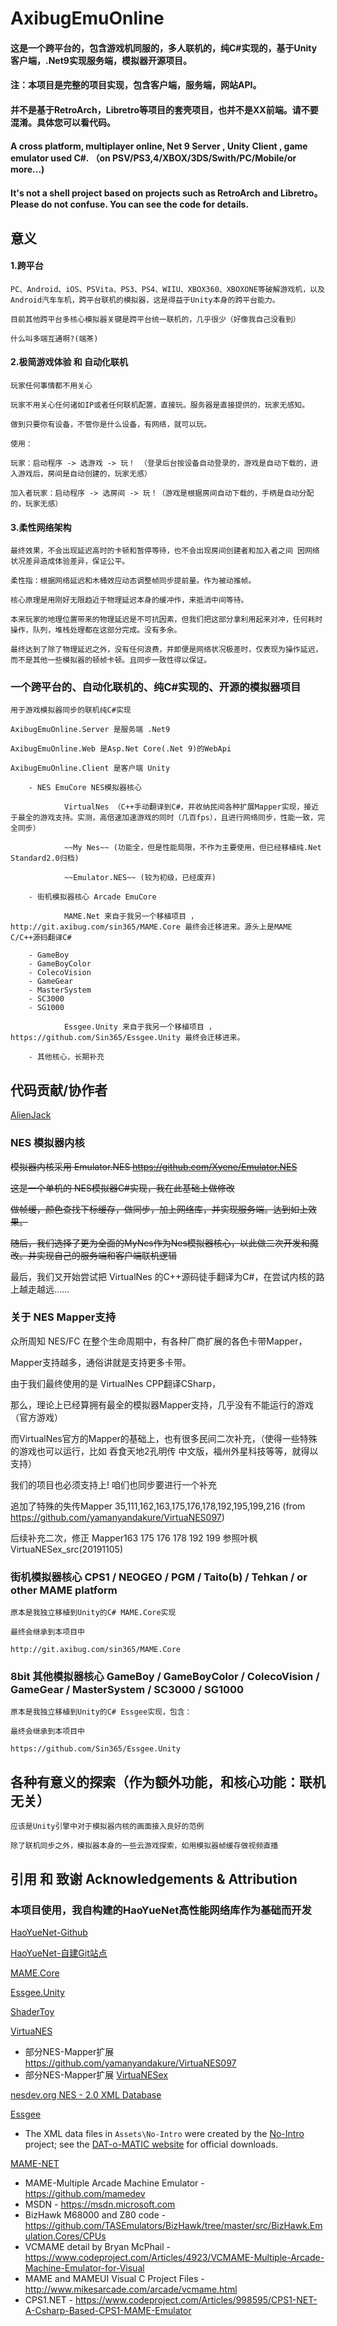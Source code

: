 # AxibugEmuOnline

#### 这是一个跨平台的，包含游戏机同服的，多人联机的，纯C#实现的，基于Unity客户端，.Net9实现服务端，模拟器开源项目。

#### 注：本项目是完整的项目实现，包含客户端，服务端，网站API。 

#### **并不是基于RetroArch，Libretro等项目的套壳项目，也并不是XX前端**。请不要混淆。具体您可以看代码。

#### A cross platform, multiplayer online, Net 9 Server , Unity Client , game emulator used C#. （on PSV/PS3,4/XBOX/3DS/Swith/PC/Mobile/or more...)

#### It's not a shell project based on projects such as RetroArch and Libretro。Please do not confuse. You can see the code for details.

## 意义

#### 1.跨平台

	PC、Android、iOS、PSVita、PS3、PS4、WIIU、XBOX360、XBOXONE等破解游戏机，以及Android汽车车机，跨平台联机的模拟器，这是得益于Unity本身的跨平台能力。
	
	目前其他跨平台多核心模拟器关键是跨平台统一联机的，几乎很少（好像我自己没看到）
	
	什么叫多端互通啊?(端茶)
	
#### 2.极简游戏体验 和 自动化联机

	玩家任何事情都不用关心

	玩家不用关心任何诸如IP或者任何联机配置，直接玩。服务器是直接提供的，玩家无感知。

	做到只要你有设备，不管你是什么设备，有网络，就可以玩。

	使用：

	玩家：启动程序 -> 选游戏 -> 玩！ （登录后台按设备自动登录的，游戏是自动下载的，进入游戏后，房间是自动创建的，玩家无感）

	加入者玩家：启动程序 -> 选房间 -> 玩！（游戏是根据房间自动下载的，手柄是自动分配的，玩家无感）

#### 3.柔性网络架构

	最终效果，不会出现延迟高时的卡顿和暂停等待，也不会出现房间创建者和加入者之间 因网络状况差异造成体验差异，保证公平。

	柔性指：根据网络延迟和木桶效应动态调整帧同步提前量。作为被动推帧。

	核心原理是用刚好无限趋近于物理延迟本身的缓冲作，来抵消中间等待。

	本来玩家的地理位置带来的物理延迟是不可抗因素，但我们把这部分拿利用起来对冲，任何耗时操作，队列，堆栈处理都在这部分完成。没有多余。

	最终达到了除了物理延迟之外，没有任何浪费，并即便是网络状况极差时，仅表现为操作延迟，而不是其他一些模拟器的顿帧卡顿。且同步一致性得以保证。


### 一个跨平台的、自动化联机的、纯C#实现的、开源的模拟器项目

	用于游戏模拟器同步的联机纯C#实现

	AxibugEmuOnline.Server 是服务端 .Net9
	
	AxibugEmuOnline.Web 是Asp.Net Core(.Net 9)的WebApi

	AxibugEmuOnline.Client 是客户端 Unity
		
		- NES EmuCore NES模拟器核心
		
				VirtualNes （C++手动翻译到C#，并收纳民间各种扩展Mapper实现，接近于最全的游戏支持。实测，高倍速加速游戏的同时（几百fps），且进行网络同步，性能一致，完全同步）
				
				~~My Nes~~ (功能全，但是性能局限，不作为主要使用，但已经移植纯.Net Standard2.0归档)
				
				~~Emulator.NES~~ (较为初级，已经废弃)
		
		- 街机模拟器核心 Arcade EmuCore
				
				MAME.Net 来自于我另一个移植项目 ，http://git.axibug.com/sin365/MAME.Core 最终会迁移进来。源头上是MAME C/C++源码翻译C#
				
		- GameBoy
		- GameBoyColor
		- ColecoVision
		- GameGear
		- MasterSystem
		- SC3000
		- SG1000
				
				Essgee.Unity 来自于我另一个移植项目 ，https://github.com/Sin365/Essgee.Unity 最终会迁移进来。

		- 其他核心，长期补充

## 代码贡献/协作者

[AlienJack](https://github.com/AlienJack "AlienJack") 



### NES 模拟器内核

~~模拟器内核采用 Emulator.NES  https://github.com/Xyene/Emulator.NES~~

~~这是一个单机的 NES模拟器C#实现，我在此基础上做修改~~

~~做帧缓，颜色查找下标缓存，做同步，加上网络库，并实现服务端。达到如上效果。~~

~~随后，我们选择了更为全面的MyNes作为Nes模拟器核心，以此做二次开发和魔改。并实现自己的服务端和客户端联机逻辑~~

最后，我们又开始尝试把 VirtualNes 的C++源码徒手翻译为C#，在尝试内核的路上越走越远……


### 关于 NES Mapper支持

众所周知 NES/FC 在整个生命周期中，有各种厂商扩展的各色卡带Mapper，

Mapper支持越多，通俗讲就是支持更多卡带。

由于我们最终使用的是 VirtualNes CPP翻译CSharp，

那么，理论上已经算拥有最全的模拟器Mapper支持，几乎没有不能运行的游戏（官方游戏）

而VirtualNes官方的Mapper的基础上，也有很多民间二次补充，（使得一些特殊的游戏也可以运行，比如 吞食天地2孔明传 中文版，福州外星科技等等，就得以支持）

我们的项目也必须支持上! 咱们也同步要进行一个补充

追加了特殊的失传Mapper 35,111,162,163,175,176,178,192,195,199,216 (from https://github.com/yamanyandakure/VirtuaNES097)

后续补充二次，修正 Mapper163 175 176 178 192 199 参照叶枫VirtuaNESex_src(20191105)


### 街机模拟器核心 CPS1 / NEOGEO / PGM / Taito(b) / Tehkan / or other MAME platform
	
	原本是我独立移植到Unity的C# MAME.Core实现
	
	最终会继承到本项目中
	
	http://git.axibug.com/sin365/MAME.Core

	
### 8bit 其他模拟器核心 GameBoy / GameBoyColor / ColecoVision / GameGear / MasterSystem / SC3000 / SG1000
	
	原本是我独立移植到Unity的C# Essgee实现，包含：
	
	最终会继承到本项目中
	
	https://github.com/Sin365/Essgee.Unity

## 各种有意义的探索（作为额外功能，和核心功能：联机 无关）

	应该是Unity引擎中对于模拟器内核的画面接入良好的范例
	
	除了联机同步之外，模拟器本身的一些云游戏探索，如用模拟器帧缓存做视频直播

## 引用 和 致谢 Acknowledgements & Attribution

### 本项目使用，我自构建的HaoYueNet高性能网络库作为基础而开发

[HaoYueNet-Github](https://github.com/Sin365/HaoYueNet "HaoYueNet-Github")

[HaoYueNet-自建Git站点](http://git.axibug.com/sin365/HaoYueNet "HaoYueNet-自建Git站点")

[MAME.Core](http://git.axibug.com/sin365/MAME.Core "MAME.Core")

[Essgee.Unity](https://github.com/Sin365/Essgee.Unity "Essgee.Unity")

[ShaderToy](https://www.shadertoy.com/ "shadertoy")

[VirtuaNES](http://virtuanes.s1.xrea.com/ "VirtuaNES")

* 部分NES-Mapper扩展 https://github.com/yamanyandakure/VirtuaNES097
* 部分NES-Mapper扩展 [VirtuaNESex](https://github.com/pengan1987/VirtuaNESex "VirtuaNESex")

[nesdev.org NES - 2.0 XML Database](https://forums.nesdev.org/viewtopic.php?t=19940 "nesdev.org - NES 2.0 XML Database")

[Essgee](https://github.com/xdanieldzd/Essgee "Essgee")

* The XML data files in `Assets\No-Intro` were created by the [No-Intro](http://www.no-intro.org) project; see the [DAT-o-MATIC website](https://datomatic.no-intro.org) for official downloads.

[MAME-NET](https://www.codeproject.com/Articles/1275365/MAME-NET "MAME-NET")

* MAME-Multiple Arcade Machine Emulator - https://github.com/mamedev
* MSDN - https://msdn.microsoft.com
* BizHawk M68000 and Z80 code - https://github.com/TASEmulators/BizHawk/tree/master/src/BizHawk.Emulation.Cores/CPUs
* VCMAME detail by Bryan McPhail - https://www.codeproject.com/Articles/4923/VCMAME-Multiple-Arcade-Machine-Emulator-for-Visual
* MAME and MAMEUI Visual C Project Files - http://www.mikesarcade.com/arcade/vcmame.html
* CPS1.NET - https://www.codeproject.com/Articles/998595/CPS1-NET-A-Csharp-Based-CPS1-MAME-Emulator